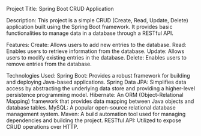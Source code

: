Project Title: Spring Boot CRUD Application

Description:
This project is a simple CRUD (Create, Read, Update, Delete) application built using the Spring Boot framework. It provides basic functionalities to manage data in a database through a RESTful API.

Features:
Create: Allows users to add new entries to the database.
Read: Enables users to retrieve information from the database.
Update: Allows users to modify existing entries in the database.
Delete: Enables users to remove entries from the database.

Technologies Used:
Spring Boot: Provides a robust framework for building and deploying Java-based applications.
Spring Data JPA: Simplifies data access by abstracting the underlying data store and providing a higher-level persistence programming model.
Hibernate: An ORM (Object-Relational Mapping) framework that provides data mapping between Java objects and database tables.
MySQL: A popular open-source relational database management system.
Maven: A build automation tool used for managing dependencies and building the project.
RESTful API: Utilized to expose CRUD operations over HTTP.
